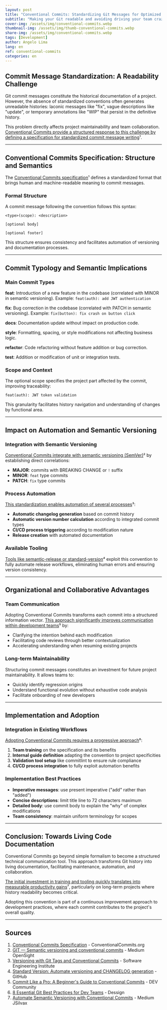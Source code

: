 ```yaml
---
layout: post
title: "Conventional Commits: Standardizing Git Messages for Optimized Collaboration"
subtitle: "Making your Git readable and avoiding driving your team crazy"
cover-img: /assets/img/conventional-commits.webp
thumbnail-img: /assets/img/thumb-conventional-commits.webp
share-img: /assets/img/conventional-commits.webp
tags: [Development]
author: Angelo Lima
lang: en
ref: conventional-commits
categories: en
---
```


## Commit Message Standardization: A Readability Challenge

Git commit messages constitute the historical documentation of a project. However, the absence of standardized conventions often generates unreadable histories: laconic messages like "fix", vague descriptions like "update", or temporary annotations like "WIP" that persist in the definitive history.

This problem directly affects project maintainability and team collaboration. [Conventional Commits provide a structured response to this challenge by defining a specification for standardized commit message writing](https://www.conventionalcommits.org/)¹.

---

## Conventional Commits Specification: Structure and Semantics

The [Conventional Commits specification](https://www.conventionalcommits.org/)¹ defines a standardized format that brings human and machine-readable meaning to commit messages.

### Formal Structure

A commit message following the convention follows this syntax:
```
<type>(scope): <description>

[optional body]

[optional footer]
```

This structure ensures consistency and facilitates automation of versioning and documentation processes.

---

## Commit Typology and Semantic Implications

### Main Commit Types

**feat**: Introduction of a new feature in the codebase (correlated with MINOR in semantic versioning).
Example: `feat(auth): add JWT authentication`

**fix**: Bug correction in the codebase (correlated with PATCH in semantic versioning).
Example: `fix(button): fix crash on button click`

**docs**: Documentation update without impact on production code.

**style**: Formatting, spacing, or style modifications not affecting business logic.

**refactor**: Code refactoring without feature addition or bug correction.

**test**: Addition or modification of unit or integration tests.

### Scope and Context

The optional scope specifies the project part affected by the commit, improving traceability:
```
feat(auth): JWT token validation
```

This granularity facilitates history navigation and understanding of changes by functional area.

---

## Impact on Automation and Semantic Versioning

### Integration with Semantic Versioning

[Conventional Commits integrate with semantic versioning (SemVer)](https://medium.com/opensight-ch/git-semantic-versioning-and-conventional-commits-564aece418a0)² by establishing direct correlations:

- **MAJOR**: commits with BREAKING CHANGE or `!` suffix
- **MINOR**: `feat` type commits
- **PATCH**: `fix` type commits

### Process Automation

[This standardization enables automation of several processes](https://www.sei.cmu.edu/blog/versioning-with-git-tags-and-conventional-commits/)³:

- **Automatic changelog generation** based on commit history
- **Automatic version number calculation** according to integrated commit types
- **CI/CD process triggering** according to modification nature
- **Release creation** with automated documentation

### Available Tooling

[Tools like semantic-release or standard-version](https://github.com/conventional-changelog/standard-version)⁴ exploit this convention to fully automate release workflows, eliminating human errors and ensuring version consistency.

---

## Organizational and Collaborative Advantages

### Team Communication

Adopting Conventional Commits transforms each commit into a structured information vector. [This approach significantly improves communication within development teams](https://dev.to/itxshakil/commit-like-a-pro-a-beginners-guide-to-conventional-commits-34c3)⁵ by:

- Clarifying the intention behind each modification
- Facilitating code reviews through better contextualization
- Accelerating understanding when resuming existing projects

### Long-term Maintainability

Structuring commit messages constitutes an investment for future project maintainability. It allows teams to:

- Quickly identify regression origins
- Understand functional evolution without exhaustive code analysis
- Facilitate onboarding of new developers

---

## Implementation and Adoption

### Integration in Existing Workflows

[Adopting Conventional Commits requires a progressive approach](https://dessign.net/git-best-practices/)⁶:

1. **Team training** on the specification and its benefits
2. **Internal guide definition** adapting the convention to project specificities
3. **Validation tool setup** like commitlint to ensure rule compliance
4. **CI/CD process integration** to fully exploit automation benefits

### Implementation Best Practices

- **Imperative messages**: use present imperative ("add" rather than "added")
- **Concise descriptions**: limit title line to 72 characters maximum
- **Detailed body**: use commit body to explain the "why" of complex modifications
- **Team consistency**: maintain uniform terminology for scopes

---

## Conclusion: Towards Living Code Documentation

Conventional Commits go beyond simple formalism to become a structured technical communication tool. This approach transforms Git history into living documentation, facilitating maintenance, automation, and collaboration.

[The initial investment in training and tooling quickly translates into measurable productivity gains](https://medium.com/@jsilvax/automate-semantic-versioning-with-conventional-commits-d76a9f45f2fa)⁷, particularly on long-term projects where history readability becomes critical.

Adopting this convention is part of a continuous improvement approach to development practices, where each commit contributes to the project's overall quality.

---

## Sources

1. [Conventional Commits Specification](https://www.conventionalcommits.org/) - ConventionalCommits.org
2. [GIT — Semantic versioning and conventional commits](https://medium.com/opensight-ch/git-semantic-versioning-and-conventional-commits-564aece418a0) - Medium OpenSight
3. [Versioning with Git Tags and Conventional Commits](https://www.sei.cmu.edu/blog/versioning-with-git-tags-and-conventional-commits/) - Software Engineering Institute
4. [Standard Version: Automate versioning and CHANGELOG generation](https://github.com/conventional-changelog/standard-version) - GitHub
5. [Commit Like a Pro: A Beginner's Guide to Conventional Commits](https://dev.to/itxshakil/commit-like-a-pro-a-beginners-guide-to-conventional-commits-34c3) - DEV Community
6. [8 Essential Git Best Practices for Dev Teams](https://dessign.net/git-best-practices/) - Dessign
7. [Automate Semantic Versioning with Conventional Commits](https://medium.com/@jsilvax/automate-semantic-versioning-with-conventional-commits-d76a9f45f2fa) - Medium JSilvax